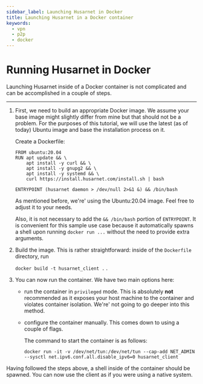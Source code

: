 ```yaml
---
sidebar_label: Launching Husarnet in Docker
title: Launching Husarnet in a Docker container
keywords:
  - vpn
  - p2p
  - docker
---
```



# Running Husarnet in Docker

Launching Husarnet inside of a Docker container is not complicated and can be accomplished in a couple of steps.

--- 

1. First, we need to build an appropriate Docker image. We assume your base image might slightly differ from mine but that should not be a problem.
For the purposes of this tutorial, we will use the latest (as of today) Ubuntu image and base the installation process on it.

    Create a Dockerfile:

    ```
    FROM ubuntu:20.04
    RUN apt update && \
        apt install -y curl && \
        apt install -y gnupg2 && \
        apt install -y systemd && \
        curl https://install.husarnet.com/install.sh | bash

    ENTRYPOINT (husarnet daemon > /dev/null 2>&1 &) && /bin/bash
    ```  

    As mentioned before, we're' using the Ubuntu:20.04 image. 
    Feel free to adjust it to your needs.

    Also, it is not necessary to add the ```&& /bin/bash``` portion of ```ENTRYPOINT```. It is convenient for this sample use case because it automatically spawns a shell upon running ```docker run ...``` without the need to provide extra arguments. 

2. Build the image. This is rather straightforward: inside of the ```Dockerfile``` directory, run

    ```docker build -t husarnet_client .``` .

3. You can now run the container. We have two main options here:
    - run the container in ```privileged``` mode. This is absolutely **not** recommended as it exposes your host machine to the container and violates container isolation. We're' not going to go deeper into this method.

    - configure the container manually. This comes down to using a couple of flags.

        The command to start the container is as follows:
        
        ```
        docker run -it -v /dev/net/tun:/dev/net/tun --cap-add NET_ADMIN --sysctl net.ipv6.conf.all.disable_ipv6=0 husarnet_client
        ``` 

Having followed the steps above, a shell inside of the container should be spawned. You can now use the client as if you were using a native system.
